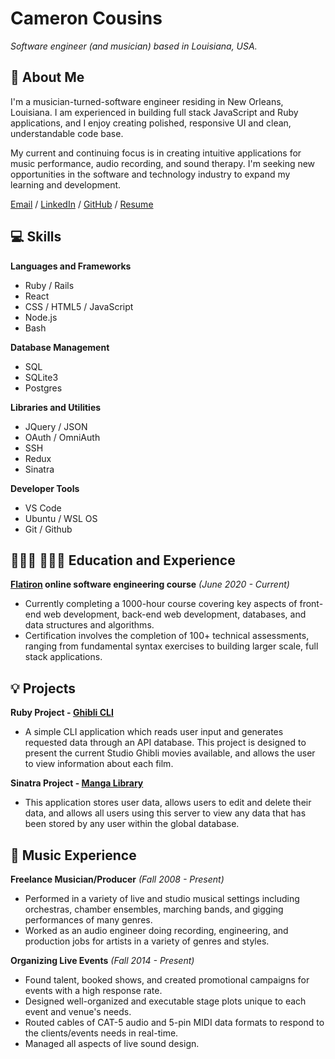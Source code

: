# Cameron Cousins

_Software engineer (and musician) based in Louisiana, USA._

## 💬 About Me

 I'm a musician-turned-software engineer residing in New Orleans, Louisiana. I am experienced in building full stack JavaScript and Ruby applications, and I enjoy creating polished, responsive UI and clean, understandable code base. 
 
My current and continuing focus is in creating intuitive applications for music performance, audio recording, and sound therapy. I'm seeking new opportunities in the software and technology industry to expand my learning and development. 

[Email](mailto:cameroncousins18@gmail.com) / [LinkedIn](https://www.linkedin.com/in/cameron-cousins-software-engineer/) / [GitHub](https://github.com/clone18476/) / [Resume](https://resume.creddle.io/resume/jk0czpkjwc1)
## 💻 Skills

**Languages and Frameworks** 
  - Ruby / Rails
  - React
  - CSS / HTML5 / JavaScript
  - Node.js
  - Bash
 
**Database Management** 
 - SQL 
 - SQLite3
 - Postgres
 
**Libraries and Utilities**
  - JQuery / JSON
  - OAuth / OmniAuth
  - SSH
  - Redux
  - Sinatra
  
**Developer Tools**
 - VS Code 
 - Ubuntu / WSL OS
 - Git / Github 

## 👩🏼‍🎓 👩🏼‍💻 Education and Experience

**[Flatiron](https://www.flatironschool.com/) online software engineering course** _(June 2020 - Current)_
- Currently completing a 1000-hour course covering key aspects of front-end web development, back-end web development, databases, and data structures and algorithms. 
- Certification involves the completion of 100+ technical assessments, ranging from fundamental syntax exercises to building larger scale, full stack applications.  

## 💡 Projects

**Ruby Project - [Ghibli CLI](https://github.com/clone18476/ghibli_cli)**	
- A simple CLI application which reads user input and generates requested data through an API database. This project is designed to present the current Studio Ghibli movies available, and allows the user to view information about each film.

**Sinatra Project - [Manga Library](https://github.com/clone18476/manga-library-app)**	
- This application stores user data, allows users to edit and delete their data, and allows all users using this server to view any data that has been stored by any user within the global database.

##  🎼 Music Experience 
  
**Freelance Musician/Producer** _(Fall 2008 - Present)_ 
  - Performed in a variety of live and studio musical settings including orchestras, chamber ensembles, marching bands, and gigging performances of many genres.
  - Worked as an audio engineer doing recording, engineering, and production jobs for artists in a variety of genres and styles. 
 
**Organizing Live Events** _(Fall 2014 - Present)_ 
  - Found talent, booked shows, and created promotional campaigns for events with a high response rate.
  - Designed well-organized and executable stage plots unique to each event and venue's needs.
  - Routed cables of CAT-5 audio and 5-pin MIDI data formats to respond to the clients/events needs in real-time.
  - Managed all aspects of live sound design. 
 

